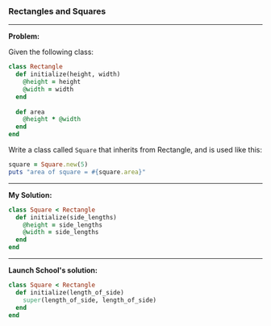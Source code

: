 ### Rectangles and Squares

---

**Problem:**  

Given the following class:

```ruby
class Rectangle
  def initialize(height, width)
    @height = height
    @width = width
  end
  
  def area
    @height * @width
  end
end
```

Write a class called `Square` that inherits from Rectangle, and is used like this:

```ruby
square = Square.new(5)
puts "area of square = #{square.area}"
```

---

**My Solution:**  

```ruby
class Square < Rectangle
  def initialize(side_lengths)
    @height = side_lengths
    @width = side_lengths
  end
end
```

---

**Launch School's solution:**

```ruby
class Square < Rectangle
  def initialize(length_of_side)
    super(length_of_side, length_of_side)
  end
end
```

